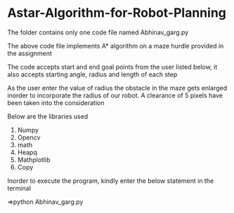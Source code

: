 # Astar-Algorithm-for-Robot-Planning

The folder contains only one code file named Abhinav_garg.py

The above code file implements A* algorithm on a maze hurdle provided in the assignment

The code accepts start and end goal points from the user listed below, it also accepts starting angle, radius and length of each step

As the user enter the value of radius the obstacle in the maze gets enlarged inorder to incorporate the radius of our robot.
A clearance of 5 pixels have been taken into the consideration

Below are the libraries used

1. Numpy
2. Opencv
3. math
4. Heapq
5. Mathplotlib
6. Copy

Inorder to execute the program, kindly enter the below statement in the terminal

=>python Abhinav_garg.py

